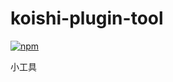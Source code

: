 # koishi-plugin-tool

[![npm](https://img.shields.io/npm/v/koishi-plugin-tool?style=flat-square)](https://www.npmjs.com/package/koishi-plugin-tool)

小工具

